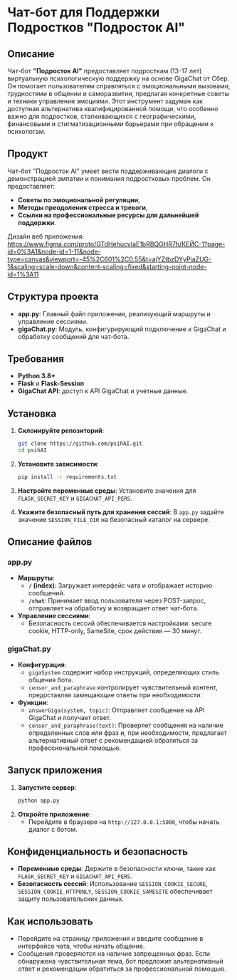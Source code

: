 # Чат-бот для Поддержки Подростков "Подросток Al"

## Описание

Чат-бот **"Подросток Al"** предоставляет подросткам (13-17 лет) виртуальную психологическую поддержку на основе GigaChat от Сбер. Он помогает пользователям справляться с эмоциональными вызовами, трудностями в общении и саморазвитии, предлагая конкретные советы и техники управления эмоциями. Этот инструмент задуман как доступная альтернатива квалифицированной помощи, что особенно важно для подростков, сталкивающихся с географическими, финансовыми и стигматизационными барьерами при обращении к психологам.

## Продукт

Чат-бот "Подросток Al" умеет вести поддерживающие диалоги с демонстрацией эмпатии и понимания подростковых проблем. Он предоставляет:
- **Советы по эмоциональной регуляции**,
- **Методы преодоления стресса и тревоги**,
- **Ссылки на профессиональные ресурсы для дальнейшей поддержки**.

Дизайн веб приложения: https://www.figma.com/proto/GTdHehucvIaE1bRBQGHR7h/КЕЙС-1?page-id=0%3A1&node-id=1-11&node-type=canvas&viewport=-45%2C601%2C0.55&t=ajYZtbzDYyPiaZUG-1&scaling=scale-down&content-scaling=fixed&starting-point-node-id=1%3A11

## Структура проекта

- **app.py**: Главный файл приложения, реализующий маршруты и управление сессиями.
- **gigaChat.py**: Модуль, конфигурирующий подключение к GigaChat и обработку сообщений для чат-бота.

## Требования

- **Python 3.8+**
- **Flask** и **Flask-Session**
- **GigaChat API**: доступ к API GigaChat и учетные данные.

## Установка

1. **Склонируйте репозиторий**:
    ```bash
    git clone https://github.com/psihAI.git
    cd psihAI
    ```

2. **Установите зависимости**:
    ```bash
    pip install -r requirements.txt
    ```

3. **Настройте переменные среды**:
    Установите значения для `FLASK_SECRET_KEY` и `GIGACHAT_API_PERS`.

4. **Укажите безопасный путь для хранения сессий**:
    В `app.py` задайте значение `SESSION_FILE_DIR` на безопасный каталог на сервере.

## Описание файлов

### app.py

- **Маршруты**:
  - **`/` (index)**: Загружает интерфейс чата и отображает историю сообщений.
  - **`/chat`**: Принимает ввод пользователя через POST-запрос, отправляет на обработку и возвращает ответ чат-бота.
- **Управление сессиями**:
  - Безопасность сессий обеспечивается настройками: secure cookie, HTTP-only, SameSite, срок действия — 30 минут.

### gigaChat.py

- **Конфигурация**:
  - `gigaSystem` содержит набор инструкций, определяющих стиль общения бота.
  - `censor_and_paraphrase` контролирует чувствительный контент, предоставляя замещающие ответы при необходимости.
- **Функции**:
  - `answerGiga(system, topic)`: Отправляет сообщение на API GigaChat и получает ответ.
  - `censor_and_paraphrase(text)`: Проверяет сообщения на наличие определенных слов или фраз и, при необходимости, предлагает альтернативный ответ с рекомендацией обратиться за профессиональной помощью.

## Запуск приложения

1. **Запустите сервер**:
    ```bash
    python app.py
    ```
2. **Откройте приложение**:
   - Перейдите в браузере на `http://127.0.0.1:5000`, чтобы начать диалог с ботом.

## Конфиденциальность и безопасность

- **Переменные среды**: Держите в безопасности ключи, такие как `FLASK_SECRET_KEY` и `GIGACHAT_API_PERS`.
- **Безопасность сессий**: Использование `SESSION_COOKIE_SECURE`, `SESSION_COOKIE_HTTPONLY`, `SESSION_COOKIE_SAMESITE` обеспечивает защиту пользовательских данных.

## Как использовать

- Перейдите на страницу приложения и введите сообщение в интерфейсе чата, чтобы начать общение.
- Сообщения проверяются на наличие запрещенных фраз. Если обнаружена чувствительная тема, бот предложит альтернативный ответ и рекомендации обратиться за профессиональной помощью.